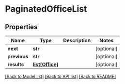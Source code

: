 # PaginatedOfficeList

## Properties
Name | Type | Description | Notes
------------ | ------------- | ------------- | -------------
**next** | **str** |  | [optional] 
**previous** | **str** |  | [optional] 
**results** | [**list[Office]**](Office.md) |  | [optional] 

[[Back to Model list]](../README.md#documentation-for-models) [[Back to API list]](../README.md#documentation-for-api-endpoints) [[Back to README]](../README.md)


